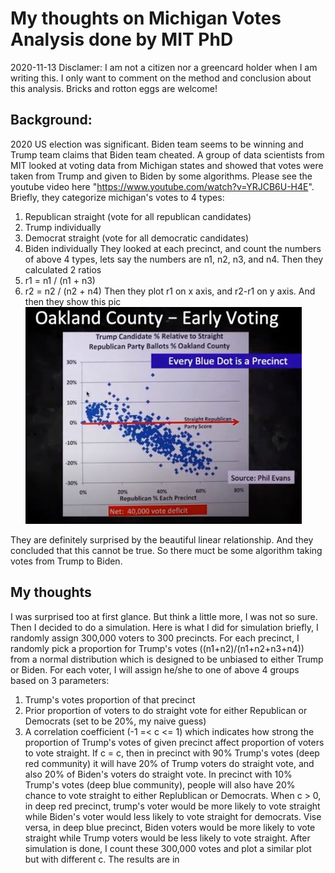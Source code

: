 # My thoughts on Michigan Votes Analysis done by MIT PhD
2020-11-13
Disclamer: I am not a citizen nor a greencard holder when I am writing this. I only want to comment on the method and conclusion about this analysis. Bricks and rotton eggs are welcome!

## Background:
2020 US election was significant. Biden team seems to be winning and Trump team claims that Biden team cheated. A group of data scientists from MIT looked at voting data from Michigan states and showed that votes were taken from Trump and given to Biden by some algorithms. Please see the youtube video here "https://www.youtube.com/watch?v=YRJCB6U-H4E". Briefly, they categorize michigan's votes to 4 types:
1. Republican straight (vote for all republican candidates)
2. Trump individually
3. Democrat straight (vote for all democratic candidates)
4. Biden individually
They looked at each precinct, and count the numbers of above 4 types, lets say the numbers are n1, n2, n3, and n4. Then they calculated 2 ratios
1. r1 = n1 / (n1 + n3)
2. r2 = n2 / (n2 + n4)
Then they plot r1 on x axis, and r2-r1 on y axis. And then they show this pic
![screenshot](./ss.JPG)

They are definitely surprised by the beautiful linear relationship. And they concluded that this cannot be true. So there muct be some algorithm taking votes from Trump to Biden.

## My thoughts
I was surprised too at first glance. But think a little more, I was not so sure. Then I decided to do a simulation. 
Here is what I did for simulation briefly, I randomly assign 300,000 voters to 300 precincts. For each precinct, I randomly pick a proportion for Trump's votes ((n1+n2)/(n1+n2+n3+n4)) from a normal distribution which is designed to be unbiased to either Trump or Biden. For each voter, I will assign he/she to one of above 4 groups based on 3 parameters:
1. Trump's votes proportion of that precinct
2. Prior proportion of voters to do straight vote for either Republican or Democrats (set to be 20%, my naive guess)
3. A correlation coefficient (-1 =< c <= 1) which indicates how strong the proportion of Trump's votes of given precinct affect proportion of voters to vote straight. If c = c, then in precinct with 90% Trump's votes (deep red community) it will have 20% of Trump voters do straight vote, and also 20% of Biden's voters do straight vote. In precinct with 10% Trump's votes (deep blue community), people will also have 20% chance to vote straight to either Replublican or Democrats. When c > 0, in deep red precinct, trump's voter would be more likely to vote straight while Biden's voter would less likely to vote straight for democrats. Vise versa, in deep blue precinct, Biden voters would be more likely to vote straight while Trump voters would be less likely to vote straight.
After simulation is done, I count these 300,000 votes and plot a similar plot but with different c.
The results are in 
 